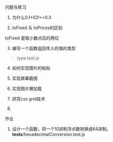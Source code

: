 问题与练习

1. 为什么0.1+02!==0.3

2. toFixed 与 toPrices的区别

toFixed 是取小数点后的两位

3. 编写一个函数返回传入的值的类型
> type.test.js

4. 如何实现图片的粘贴

5. 实现屏幕截图

6. 实现图片懒加载

7. 研究css grid技术

8. 

作业
1. 设计一个函数，将一个10进制浮点数转换成64进制。
__tests__/hexadecimalConversion.test.js
